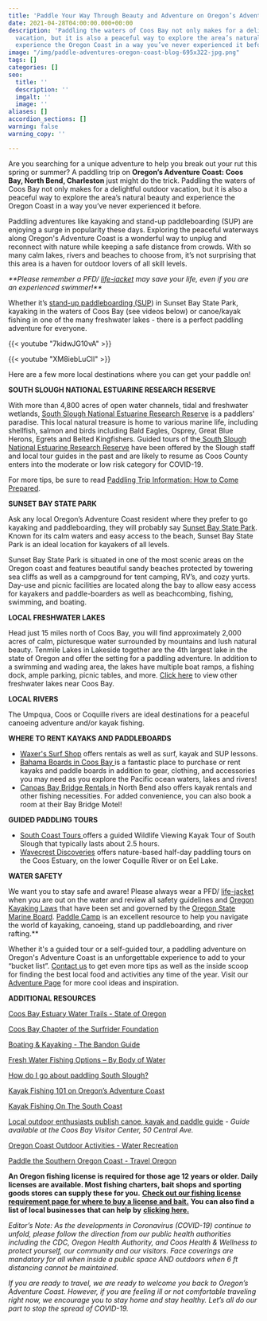 ```yaml
---
title: 'Paddle Your Way Through Beauty and Adventure on Oregon’s Adventure Coast '
date: 2021-04-28T04:00:00.000+00:00
description: 'Paddling the waters of Coos Bay not only makes for a delightful outdoor
  vacation, but it is also a peaceful way to explore the area’s natural beauty and
  experience the Oregon Coast in a way you’ve never experienced it before. '
image: "/img/paddle-adventures-oregon-coast-blog-695x322-jpg.png"
tags: []
categories: []
seo:
  title: ''
  description: ''
  imgalt: ''
  image: ''
aliases: []
accordion_sections: []
warning: false
warning_copy: ''

---
```

Are you searching for a unique adventure to help you break out your rut this spring or summer? A paddling trip on **Oregon’s Adventure Coast: Coos Bay, North Bend, Charleston** just might do the trick. Paddling the waters of Coos Bay not only makes for a delightful outdoor vacation, but it is also a peaceful way to explore the area’s natural beauty and experience the Oregon Coast in a way you’ve never experienced it before.

Paddling adventures like kayaking and stand-up paddleboarding (SUP) are enjoying a surge in popularity these days. Exploring the peaceful waterways along Oregon's Adventure Coast is a wonderful way to unplug and reconnect with nature while keeping a safe distance from crowds. With so many calm lakes, rivers and beaches to choose from, it’s not surprising that this area is a haven for outdoor lovers of all skill levels.

_**Please remember a PFD/_ [_life-jacket_](https://www.oregon.gov/osmb/boater-info/pages/life-jackets.aspx) _may save your life, even if you are an experienced swimmer!**_

Whether it’s [stand-up paddleboarding (SUP](https://www.oregonsadventurecoast.com/water-recreation/)) in Sunset Bay State Park, kayaking in the waters of Coos Bay (see videos below) or canoe/kayak fishing in one of the many freshwater lakes - there is a perfect paddling adventure for everyone.

{{< youtube "7kidwJG10vA" >}}<br>

{{< youtube "XM8iebLuClI" >}}<br>

Here are a few more local destinations where you can get your paddle on!

**SOUTH SLOUGH NATIONAL ESTUARINE RESEARCH RESERVE**

With more than 4,800 acres of open water channels, tidal and freshwater wetlands, [South Slough National Estuarine Research Reserve](http://www.oregon.gov/DSL/SSNERR/Pages/index.aspx) is a paddlers' paradise. This local natural treasure is home to various marine life, including shellfish, salmon and birds including Bald Eagles, Osprey, Great Blue Herons, Egrets and Belted Kingfishers. Guided tours of the[ South Slough National Estuarine Research Reserve](https://www.oregon.gov/dsl/SS/Pages/About.aspx) have been offered by the Slough staff and local tour guides in the past and are likely to resume as Coos County enters into the moderate or low risk category for COVID-19.

For more tips, be sure to read [Paddling Trip Information: How to Come Prepared](https://www.oregon.gov/dsl/SS/Documents/KayakCanoe.pdf).

**SUNSET BAY STATE PARK**

Ask any local Oregon’s Adventure Coast resident where they prefer to go kayaking and paddleboarding, they will probably say [Sunset Bay State Park](https://oregonsadventurecoast.com/adventure/state-parks-and-national-lands). Known for its calm waters and easy access to the beach, Sunset Bay State Park is an ideal location for kayakers of all levels.

Sunset Bay State Park is situated in one of the most scenic areas on the Oregon coast and features beautiful sandy beaches protected by towering sea cliffs as well as a campground for tent camping, RV’s, and cozy yurts. Day-use and picnic facilities are located along the bay to allow easy access for kayakers and paddle-boarders as well as beachcombing, fishing, swimming, and boating.

**LOCAL FRESHWATER LAKES**

Head just 15 miles north of Coos Bay, you will find approximately 2,000 acres of calm, picturesque water surrounded by mountains and lush natural beauty. Tenmile Lakes in Lakeside together are the 4th largest lake in the state of Oregon and offer the setting for a paddling adventure. In addition to a swimming and wading area, the lakes have multiple boat ramps, a fishing dock, ample parking, picnic tables, and more. [Click here](https://www.oregonsadventurecoast.com/tripideas/fresh-water-fishing-options-by-body-of-water/) to view other freshwater lakes near Coos Bay.

**LOCAL RIVERS**

The Umpqua, Coos or Coquille rivers are ideal destinations for a peaceful canoeing adventure and/or kayak fishing.

**WHERE TO RENT KAYAKS AND PADDLEBOARDS**

* [Waxer's Surf Shop](http://www.surfwaxers.com/) offers rentals as well as surf, kayak and SUP lessons.
* [Bahama Boards in Coos Bay ](https://bahamastyles.com/coos-bay-shop/)is a fantastic place to purchase or rent kayaks and paddle boards in addition to gear, clothing, and accessories you may need as you explore the Pacific ocean waters, lakes and rivers!
* [Canoas Bay Bridge Rentals ](https://canoasport.wixsite.com/baybridgerentals)in North Bend also offers kayak rentals and other fishing necessities. For added convenience, you can also book a room at their Bay Bridge Motel!

**GUIDED PADDLING TOURS**

* [South Coast Tours ](https://www.southcoasttours.net/tours/south-slough-coos-bay/)offers a guided Wildlife Viewing Kayak Tour of South Slough that typically lasts about 2.5 hours.
* [Wavecrest Discoveries](http://wavecrestdiscoveries.com/nature-explorations-habitat/) offers nature-based half-day paddling tours on the Coos Estuary, on the lower Coquille River or on Eel Lake.

**WATER SAFETY**

We want you to stay safe and aware! Please always wear a PFD/ [life-jacket](https://www.oregon.gov/osmb/boater-info/pages/life-jackets.aspx) when you are out on the water and review all safety guidelines and [Oregon Kayaking Laws](https://paddlecamp.com/oregon-kayaking-laws/) that have been set and governed by the [Oregon State Marine Board](https://www.oregon.gov/OSMB/Pages/index.aspx). [Paddle Camp](https://paddlecamp.com/) is an excellent resource to help you navigate the world of kayaking, canoeing, stand up paddleboarding, and river rafting.**

Whether it's a guided tour or a self-guided tour, a paddling adventure on Oregon's Adventure Coast is an unforgettable experience to add to your “bucket list”. [Contact us](https://oregonsadventurecoast.com/contact/) to get even more tips as well as the inside scoop for finding the best local food and activities any time of the year. Visit our [Adventure Page](https://www.oregonsadventurecoast.com/adventures/) for more cool ideas and inspiration.

**ADDITIONAL RESOURCES**

[Coos Bay Estuary Water Trails - State of Oregon](https://www.oregon.gov/dsl/SS/documents/CoosBayEstuary_waterTrails_brochure.pdf)

[Coos Bay Chapter of the Surfrider Foundation](https://coosbay.surfrider.org/)

[Boating & Kayaking - The Bandon Guide](https://thebandonguide.com/boating-kayaking/)

[Fresh Water Fishing Options – By Body of Water](https://www.oregonsadventurecoast.com/tripideas/fresh-water-fishing-options-by-body-of-water/)

[How do I go about paddling South Slough?](https://www.oregon.gov/dsl/SS/Documents/Paddling%20South%20Slough.pdf)

[Kayak Fishing 101 on Oregon’s Adventure Coast](https://www.oregonsadventurecoast.com/blog/kayak-fishing-101-on-oregon-s-adventure-coast/)

[Kayak Fishing On The South Coast](https://www.oregonsadventurecoast.com/tripideas/kayak-fishing-on-the-south-coast/)

[Local outdoor enthusiasts publish canoe, kayak and paddle guide](https://theworldlink.com/community/bandon/sports/local-outdoor-enthusiasts-publish-canoe-kayak-and-paddle-guide/article_39d53993-bac7-5266-9cf1-c4451e0c8d4c.html) _- Guide available at the Coos Bay Visitor Center, 50 Central Ave._

[Oregon Coast Outdoor Activities - Water Recreation](https://www.oregonsadventurecoast.com/water-recreation/)

[Paddle the Southern Oregon Coast - Travel Oregon](https://traveloregon.com/things-to-do/paddle-southern-oregon-coast/)

**An Oregon fishing license is required for those age 12 years or older. Daily licenses are available. Most fishing charters, bait shops and sporting goods stores can supply these for you.** [**Check out our fishing license requirement page for where to buy a license and bait.**](https://oregonsadventurecoast.com/fishing-license-requirements/) **You can also find a list of local businesses that can help by** [**clicking here.**](https://oregonsadventurecoast.com/equipment-rent-and-buy/)

_Editor’s Note: As the developments in Coronavirus (COVID-19) continue to unfold, please follow the direction from our public health authorities including the CDC, Oregon Health Authority, and Coos Health & Wellness to protect yourself, our community and our visitors. Face coverings are mandatory for all when inside a public space AND outdoors when 6 ft distancing cannot be maintained._

_If you are ready to travel, we are ready to welcome you back to Oregon’s Adventure Coast. However, if you are feeling ill or not comfortable traveling right now, we encourage you to stay home and stay healthy. Let’s all do our part to stop the spread of COVID-19._